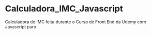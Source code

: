 # Calculadora_IMC_Javascript
 Calculadora de IMC feita durante o Curso de Front End da Udemy com Javascript puro
